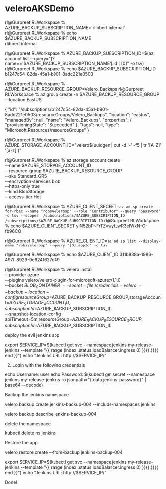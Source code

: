 # veleroAKSDemo

rl@Gurpreet RLWorkspace % AZURE_BACKUP_SUBSCRIPTION_NAME='rlibbert internal'          
rl@Gurpreet RLWorkspace % echo $AZURE_BACKUP_SUBSCRIPTION_NAME                              
rlibbert internal


rl@Gurpreet RLWorkspace % AZURE_BACKUP_SUBSCRIPTION_ID=$(az account list --query="[?name=='$AZURE_BACKUP_SUBSCRIPTION_NAME'].id | [0]" -o tsv)
rl@Gurpreet RLWorkspace % echo $AZURE_BACKUP_SUBSCRIPTION_ID
b1247c54-82da-45a1-b901-8adc221e0503

rl@Gurpreet RLWorkspace % AZURE_BACKUP_RESOURCE_GROUP=Velero_Backups
rl@Gurpreet RLWorkspace % az group create -n $AZURE_BACKUP_RESOURCE_GROUP --location EastUS

{
  "id": "/subscriptions/b1247c54-82da-45a1-b901-8adc221e0503/resourceGroups/Velero_Backups",
  "location": "eastus",
  "managedBy": null,
  "name": "Velero_Backups",
  "properties": {
    "provisioningState": "Succeeded"
  },
  "tags": null,
  "type": "Microsoft.Resources/resourceGroups"
}


rl@Gurpreet RLWorkspace % AZURE_STORAGE_ACCOUNT_ID="velero$(uuidgen | cut -d '-' -f5 | tr '[A-Z]' '[a-z]')"

rl@Gurpreet RLWorkspace % az storage account create \
    --name $AZURE_STORAGE_ACCOUNT_ID \
    --resource-group $AZURE_BACKUP_RESOURCE_GROUP \
    --sku Standard_GRS \
    --encryption-services blob \
    --https-only true \
    --kind BlobStorage \
    --access-tier Hot

rl@Gurpreet RLWorkspace % AZURE_CLIENT_SECRET=`az ad sp create-for-rbac --name "robsvelerosp" --role "Contributor" --query 'password' -o tsv --scopes  /subscriptions/$AZURE_SUBSCRIPTION_ID /subscriptions/$AZURE_BACKUP_SUBSCRIPTION_ID`
rl@Gurpreet RLWorkspace % echo $AZURE_CLIENT_SECRET
yiN52bP~FrTZvwyf_wR3elWxN-O-fb96CO 


rl@Gurpreet RLWorkspace % AZURE_CLIENT_ID=`az ad sp list --display-name "robsvelerosp" --query '[0].appId' -o tsv`

rl@Gurpreet RLWorkspace % echo $AZURE_CLIENT_ID
311b838a-1986-497f-8929-9e624f627d49

rl@Gurpreet RLWorkspace % velero install \
    --provider azure \
    --plugins velero/velero-plugin-for-microsoft-azure:v1.1.0 \
    --bucket $BLOB_CONTAINER \
    --secret-file ./credentials-velero \
    --backup-location-config resourceGroup=$AZURE_BACKUP_RESOURCE_GROUP,storageAccount=$AZURE_STORAGE_ACCOUNT_ID,subscriptionId=$AZURE_BACKUP_SUBSCRIPTION_ID \
    --snapshot-location-config apiTimeout=5m,resourceGroup=$AZURE_BACKUP_RESOURCE_GROUP,subscriptionId=$AZURE_BACKUP_SUBSCRIPTION_ID



deploy the evil jenkins app


 export SERVICE_IP=$(kubectl get svc --namespace jenkins my-release-jenkins --template "{{ range (index .status.loadBalancer.ingress 0) }}{{.}}{{ end }}")
  echo "Jenkins URL: http://$SERVICE_IP/"

2. Login with the following credentials

  echo Username: user
  echo Password: $(kubectl get secret --namespace jenkins my-release-jenkins -o jsonpath="{.data.jenkins-password}" | base64 --decode)

  Backup the jenkins namespace

  velero backup create jenkins-backup-004 --include-namespaces jenkins

  velero backup describe jenkins-backup-004  

  delete the namespace

  kubectl delete ns jenkins

  Restore the app

velero restore create --from-backup jenkins-backup-004 


export SERVICE_IP=$(kubectl get svc --namespace jenkins my-release-jenkins --template "{{ range (index .status.loadBalancer.ingress 0) }}{{.}}{{ end }}")
echo "Jenkins URL: http://$SERVICE_IP/"

Done!
